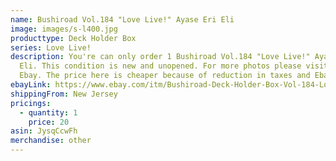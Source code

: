 ```yaml
---
name: Bushiroad Vol.184 "Love Live!" Ayase Eri Eli
image: images/s-l400.jpg
producttype: Deck Holder Box
series: Love Live!
description: You're can only order 1 Bushiroad Vol.184 "Love Live!" Ayase Eri
  Eli. This condition is new and unopened. For more photos please visit the
  Ebay. The price here is cheaper because of reduction in taxes and Ebay fees.
ebayLink: https://www.ebay.com/itm/Bushiroad-Deck-Holder-Box-Vol-184-Love-Live-Ayase-Eri-Eli-ships-from-NJ/163018890853
shippingFrom: New Jersey
pricings:
  - quantity: 1
    price: 20
asin: JysqCcwFh
merchandise: other
---
```


